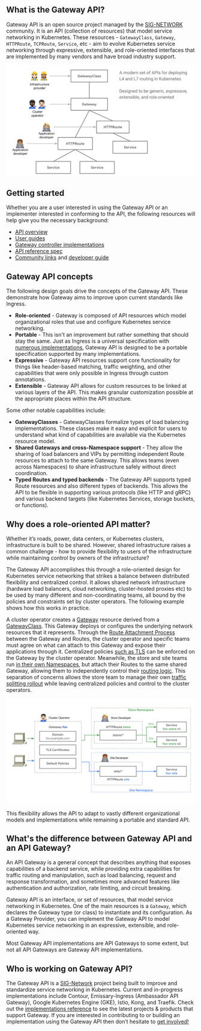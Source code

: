 ## What is the Gateway API?

Gateway API is an open source project managed by the [SIG-NETWORK][sig-network]
community. It is an API (collection of resources) that model service networking
in Kubernetes. These resources - `GatewayClass`, `Gateway`, `HTTPRoute`, 
`TCPRoute`, `Service`, etc - aim to evolve Kubernetes service networking through 
expressive, extensible, and role-oriented interfaces that are implemented by 
many vendors and have broad industry support. 

![Gateway API Model](./images/api-model.png)

## Getting started

Whether you are a user interested in using the Gateway API or an implementer 
interested in conforming to the API, the following resources will help give 
you the necessary background:

- [API overview](/concepts/api-overview)
- [User guides](/guides)
- [Gateway controller implementations](/implementations)
- [API reference spec](/references/spec)
- [Community links](/contributing/community) and [developer guide](/contributing/devguide)


## Gateway API concepts
The following design goals drive the concepts of the Gateway API. These 
demonstrate how Gateway aims to improve upon current standards like Ingress.


- **Role-oriented** - Gateway is composed of API resources which model 
organizational roles that use and configure Kubernetes service networking. 
- **Portable** - This isn't an improvement but rather something
that should stay the same. Just as Ingress is a universal specification with
[numerous implementations](https://kubernetes.io/docs/concepts/services-networking/ingress-controllers/),
Gateway API is designed to be a portable specification supported by many
implementations.
- **Expressive** - Gateway API resources support core functionality for things 
like header-based matching, traffic weighting, and other capabilities that 
were only possible in Ingress through custom annotations.
- **Extensible** - Gateway API allows for custom resources to be linked at 
various layers of the API. This makes granular customization possible at the
appropriate places within the API structure.

Some other notable capabilities include:

- **GatewayClasses** - GatewayClasses formalize types of load balancing 
implementations. These classes make it easy and explicit for users to 
understand what kind of capabilities are available via the Kubernetes resource 
model.
- **Shared Gateways and cross-Namespace support** - They allow the sharing of
load balancers and VIPs by permitting independent Route resources to attach to
the same Gateway. This allows teams (even across Namespaces) to share
infrastructure safely without direct coordination.
- **Typed Routes and typed backends** - The Gateway API supports typed Route 
resources and also different types of backends. This allows the API to be 
flexible in supporting various protocols (like HTTP and gRPC) and
various backend targets (like Kubernetes Services, storage buckets, or
functions). 


## Why does a role-oriented API matter?

Whether it’s roads, power, data centers, or Kubernetes clusters,
infrastructure is built to be shared. However, shared infrastructure raises a
common challenge - how to provide flexibility to users of the infrastructure
while maintaining control by owners of the infrastructure? 

The Gateway API accomplishes this through a role-oriented design for
Kubernetes service networking that strikes a balance between distributed
flexibility and centralized control. It allows shared network infrastructure
(hardware load balancers, cloud networking, cluster-hosted proxies etc) to be
used by many different and non-coordinating teams, all bound by the policies
and constraints set by cluster operators. The following example shows how this
works in practice.

A cluster operator creates a [Gateway](/api-types/gateway) resource derived from a
[GatewayClass](/api-types/gatewayclass). This Gateway deploys or configures the
underlying network resources that it represents. Through the
[Route Attachment Process](/concepts/api-overview#attaching-routes-to-gateways)
between the Gateway and Routes, the cluster operator and specific teams must
agree on what can attach to this Gateway and expose their applications through
it. Centralized policies [such as TLS](/guides/tls#downstream-tls) can
be enforced on the Gateway by the cluster operator. Meanwhile, the store and site
teams run [in their own Namespaces](/guides/multiple-ns), but attach their
Routes to the same shared Gateway, allowing them to independently control
their [routing logic](/guides/http-routing). This separation of concerns
allows the store team to manage their own
[traffic splitting rollout](/guides/traffic-splitting) while
leaving centralized policies and control to the cluster operators.

![Gateway API Roles](./images/gateway-roles.png)

This flexibility allows the API to adapt to vastly different
organizational models and implementations while remaining a portable and
standard API.

## What's the difference between Gateway API and an API Gateway?

An API Gateway is a general concept that describes anything that exposes
capabilities of a backend service, while providing extra capabilities for
traffic routing and manipulation, such as load balancing, request and response
transformation, and sometimes more advanced features like authentication and
authorization, rate limiting, and circuit breaking.

Gateway API is an interface, or set of resources, that model service networking
in Kubernetes. One of the main resources is a `Gateway`, which declares the
Gateway type (or class) to instantiate and its configuration. As a Gateway
Provider, you can implement the Gateway API to model Kubernetes service
networking in an expressive, extensible, and role-oriented way.

Most Gateway API implementations are API Gateways to some extent, but not all
API Gateways are Gateway API implementations.

## Who is working on Gateway API?

The Gateway API is a
[SIG-Network](https://github.com/kubernetes/community/tree/master/sig-network)
project being built to improve and standardize service networking in
Kubernetes. Current and in-progress implementations include Contour,
Emissary-Ingress (Ambassador API Gateway), Google Kubernetes Engine (GKE), Istio,
Kong, and Traefik. Check out the [implementations
reference](implementations.md) to see the latest projects &
products that support Gateway. If you are interested in contributing to or
building an implementation using the Gateway API then don’t hesitate to [get
involved!](/contributing/community)

[sig-network]: https://github.com/kubernetes/community/tree/master/sig-network

